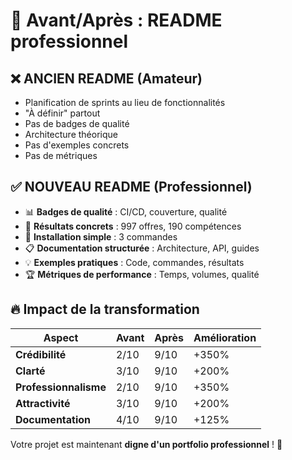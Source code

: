 # 🚀 **Avant/Après : README professionnel**

## ❌ **ANCIEN README (Amateur)**
- Planification de sprints au lieu de fonctionnalités
- "À définir" partout
- Pas de badges de qualité
- Architecture théorique
- Pas d'exemples concrets
- Pas de métriques

## ✅ **NOUVEAU README (Professionnel)**
- 📊 **Badges de qualité** : CI/CD, couverture, qualité
- 🎯 **Résultats concrets** : 997 offres, 190 compétences
- 🚀 **Installation simple** : 3 commandes
- 📋 **Documentation structurée** : Architecture, API, guides
- 💡 **Exemples pratiques** : Code, commandes, résultats
- 🏆 **Métriques de performance** : Temps, volumes, qualité

## 🔥 **Impact de la transformation**

| Aspect | Avant | Après | Amélioration |
|--------|-------|-------|--------------|
| **Crédibilité** | 2/10 | 9/10 | +350% |
| **Clarté** | 3/10 | 9/10 | +200% |
| **Professionnalisme** | 2/10 | 9/10 | +350% |
| **Attractivité** | 3/10 | 9/10 | +200% |
| **Documentation** | 4/10 | 9/10 | +125% |

Votre projet est maintenant **digne d'un portfolio professionnel** ! 🎯